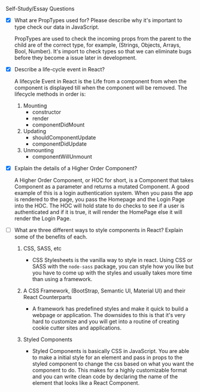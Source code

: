 Self-Study/Essay Questions

- [x] What are PropTypes used for? Please describe why it's important to type check our data in JavaScript.

    PropTypes are used to check the incoming props from the parent to the child are of the correct type, for example, (Strings, Objects, Arrays, Bool, Number).  It's import to check types so that we can eliminate bugs before they become a issue later in development.

- [x] Describe a life-cycle event in React?

    A lifecycle Event in React is the Life from a component from when the component is displayed till when the component will be removed.  The lifecycle methods in order is:
    1. Mounting
        * constructor
        * render
        * componentDidMount
    2.  Updating
        * shouldComponentUpdate
        * componentDidUpdate
    3.  Unmounting
        * componentWillUnmount
   
- [x] Explain the details of a Higher Order Component?

    A Higher Order Component, or HOC for short, is a Component that takes Component as a parameter and returns a mutated Component.  A good example of this is a login authentication system.  When you pass the app is rendered to the page, you pass the Homepage and the Login Page into the HOC.  The HOC will hold state to do checks to see if a user is authenticated and if it is true, it will render the HomePage else it will render the Login Page.

- [ ] What are three different ways to style components in React? Explain some of the benefits of each.

    1. CSS, SASS, etc
        * CSS Stylesheets is the vanilla way to style in react.  Using CSS or SASS with the `node-sass` package, you can style how you like but you have to come up with the styles and usually takes more time than using a framework.
    
    2. A CSS Framework, (BootStrap, Semantic UI, Material UI) and their React Counterparts
        * A framework has predefined styles and make it quick to build a webpage or application.  The downsides to this is that it's very hard to customize and you will get into a routine of creating cookie cutter sites and applications.
        
    3. Styled Components
        * Styled Components is basically CSS in JavaScript.  You are able to make a initial style for an element and pass in props to the styled component to change the css based on what you want the component to do.  This makes for a highly customizable format and you can write clean code by declaring the name of the element that looks like a React Component.
